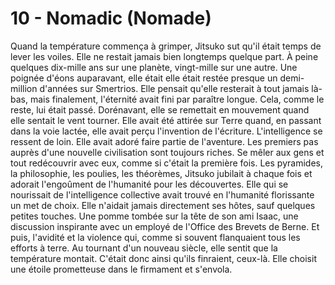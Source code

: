 # 10 - Nomadic (Nomade)

Quand la température commença à grimper, Jitsuko sut qu'il était temps de lever les voiles. Elle ne restait jamais bien longtemps quelque part. À peine quelques dix-mille ans sur une planète, vingt-mille sur une autre. Une poignée d'éons auparavant, elle était elle était restée presque un demi-million d'années sur Smertrios. Elle pensait qu'elle resterait à tout jamais là-bas, mais finalement, l'éternité avait fini par paraître longue. Cela, comme le reste, lui était passé. Dorénavant, elle se remettait en mouvement quand elle sentait le vent tourner. Elle avait été attirée sur Terre quand, en passant dans la voie lactée, elle avait perçu l'invention de l'écriture. L'intelligence se ressent de loin. Elle avait adoré faire partie de l'aventure. Les premiers pas auprès d'une nouvelle civilisation sont toujours riches. Se mêler aux gens et tout redécouvrir avec eux, comme si c'était la première fois. Les pyramides, la philosophie, les poulies, les théorèmes, Jitsuko jubilait à chaque fois et adorait l'engoûment de l'humanité pour les découvertes. Elle qui se nourissait de l'intelligence collective avait trouvé en l'humanité florissante un met de choix. Elle n'aidait jamais directement ses hôtes, sauf quelques petites touches. Une pomme tombée sur la tête de son ami Isaac, une discussion inspirante avec un employé de l'Office des Brevets de Berne. Et puis, l'avidité et la violence qui, comme si souvent flanquaient tous les efforts à terre. Au tournant d'un nouveau siècle, elle sentit que la température montait. C'était donc ainsi qu'ils finraient, ceux-là. Elle choisit une étoile prometteuse dans le firmament et s'envola.
